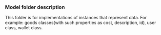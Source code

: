 ### Model folder description

This folder is for implementations of instances that represent data. For example: goods classes(with such properties as cost, description, id),
user class, wallet class.
